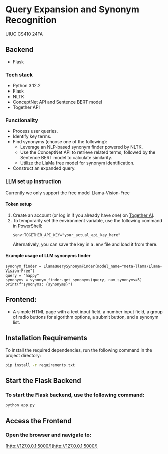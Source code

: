 # Query Expansion and Synonym Recognition

UIUC CS410 24FA

## Backend
- Flask

### Tech stack
- Python 3.12.2
- Flask
- NLTK
- ConceptNet API and Sentence BERT model
- Together API

### Functionality
- Process user queries.
- Identify key terms.
- Find synonyms (choose one of the following):
  - Leverage an NLP-based synonym finder powered by NLTK.
  - Use the ConceptNet API to retrieve related terms, followed by the Sentence BERT model to calculate similarity.
  - Utilize the LlaMa free model for synonym identification.
- Construct an expanded query.

### LLM set up instruction 
Currently we only support the free model Llama-Vision-Free

#### Token setup
1. Create an account (or log in if you already have one) on [Together AI](https://www.together.ai/).
2. To temporarily set the environment variable, use the following command in PowerShell:
    ```
    $env:TOGETHER_API_KEY="your_actual_api_key_here"
    ```
    Alternatively, you can save the key in a .env file and load it from there.

#### Example usage of LLM synonyms finder
    synonym_finder = LlamaQuerySynonymFinder(model_name="meta-llama/Llama-Vision-Free")
    query = "happy"
    synonyms = synonym_finder.get_synonyms(query, num_synonyms=5)
    print(f"synonyms: {synonyms}")

## Frontend: 
- A simple HTML page with a text input field, a number input field, a group of radio buttons for algorithm options, a submit button, and a synonym list.

## Installation Requirements

To install the required dependencies, run the following command in the project directory:

```bash
pip install -r requirements.txt
```

## Start the Flask Backend

### To start the Flask backend, use the following command:

```bash
python app.py
```

## Access the Frontend

### Open the browser and navigate to:

[http://127.0.0.1:5000/](http://127.0.0.1:5000/)
